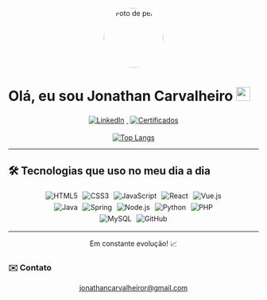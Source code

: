 <p align="center">
  <img src="https://avatars.githubusercontent.com/u/138172090?s=400&u=4d22175e97b27f61e761ac1ea6ee3f887efae519&v=4" alt="Foto de perfil" width="120" style="border-radius:50%;" />
</p>

<p align="center">
  <h1>Olá, eu sou <strong>Jonathan Carvalheiro</strong> <img src="https://media.giphy.com/media/hvRJCLFzcasrR4ia7z/giphy.gif" width="28"></h1>
</p>

<p align="center">
  <a href="https://www.linkedin.com/in/jonathan-carvalheiro/" target="_blank">
    <img alt="LinkedIn" src="https://img.shields.io/badge/LinkedIn-0077B5?style=for-the-badge&logo=linkedin&logoColor=white" style="margin:4px;" />
  </a>
  <a href="https://drive.google.com/drive/u/1/folders/1CJRYtPi6wm8jBVTu6-qs9NJvZV6F_M6V/" target="_blank">
    <img alt="Certificados" src="https://img.shields.io/badge/Certificados-298D46?style=for-the-badge&logo=geeksforgeeks&logoColor=white" style="margin:4px;" />
  </a>
</p>

<p align="center">
  <a href="https://github.com/jhowdevc/github-readme-stats">
    <img alt="Top Langs" src="https://github-readme-stats.vercel.app/api/top-langs/?username=jhowdevc&layout=compact" />
  </a>
</p>

---

## 🛠 Tecnologias que uso no meu dia a dia

<p align="center">
  <img alt="HTML5"      src="https://img.shields.io/badge/HTML5-E34F26?style=for-the-badge&logo=html5"     style="margin:3px;" />
  <img alt="CSS3"       src="https://img.shields.io/badge/CSS3-1572B6?style=for-the-badge&logo=css3"       style="margin:3px;" />
  <img alt="JavaScript" src="https://img.shields.io/badge/JavaScript-F7DF1E?style=for-the-badge&logo=javascript" style="margin:3px;" />
  <img alt="React"      src="https://img.shields.io/badge/React-20232A?style=for-the-badge&logo=react"      style="margin:3px;" />
  <img alt="Vue.js"     src="https://img.shields.io/badge/Vue.js-35495E?style=for-the-badge&logo=vue.js"     style="margin:3px;" />
  <br/>
  <img alt="Java"       src="https://img.shields.io/badge/Java-ED8B00?style=for-the-badge&logo=openjdk"    style="margin:3px;" />
  <img alt="Spring"     src="https://img.shields.io/badge/Spring-6DB33F?style=for-the-badge&logo=spring"    style="margin:3px;" />
  <img alt="Node.js"    src="https://img.shields.io/badge/Node.js-339933?style=for-the-badge&logo=node.js" style="margin:3px;" />
  <img alt="Python"     src="https://img.shields.io/badge/Python-3776AB?style=for-the-badge&logo=python"   style="margin:3px;" />
  <img alt="PHP"        src="https://img.shields.io/badge/PHP-777BB4?style=for-the-badge&logo=php"         style="margin:3px;" />
  <br/>
  <img alt="MySQL"      src="https://img.shields.io/badge/MySQL-4479A1?style=for-the-badge&logo=mysql"     style="margin:3px;" />
  <img alt="GitHub"     src="https://img.shields.io/badge/GitHub-181717?style=for-the-badge&logo=github"   style="margin:3px;" />
</p>

---

<p align="center">
  Em constante evolução! 📈  
</p>

### ✉️ Contato

<p align="center">
  <a href="mailto:jonathancarvalheiror@gmail.com">jonathancarvalheiror@gmail.com</a>
</p>

